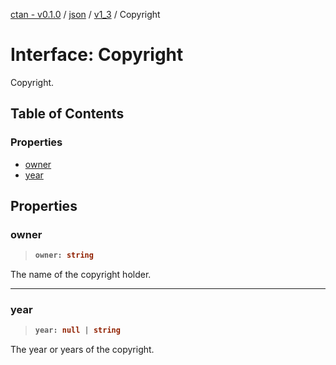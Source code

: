 [ctan - v0.1.0](../README.md) / [json](../modules/json.md) / [v1\_3](../modules/json.v1_3.md) / Copyright

# Interface: Copyright

Copyright.

## Table of Contents

### Properties

- [owner](json.v1_3.Copyright.md#owner)
- [year](json.v1_3.Copyright.md#year)

## Properties

### owner

> <b>
>
> ```typescript
> owner: string
> ```
>
> </b>

The name of the copyright holder.

<dl>

</dl>

___

### year

> <b>
>
> ```typescript
> year: null | string
> ```
>
> </b>

The year or years of the copyright.

<dl>

</dl>
